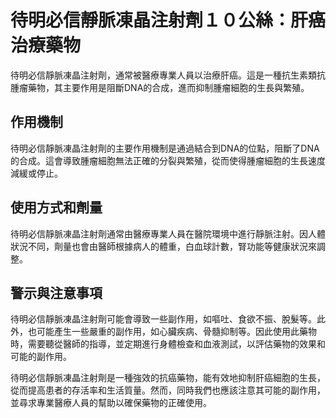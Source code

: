 # 待明必信靜脈凍晶注射劑１０公絲：肝癌治療藥物

待明必信靜脈凍晶注射劑，通常被醫療專業人員以治療肝癌。這是一種抗生素類抗腫瘤藥物，其主要作用是阻斷DNA的合成，進而抑制腫瘤細胞的生長與繁殖。

## 作用機制

待明必信靜脈凍晶注射劑的主要作用機制是通過結合到DNA的位點，阻斷了DNA的合成。這會導致腫瘤細胞無法正確的分裂與繁殖，從而使得腫瘤細胞的生長速度減緩或停止。

## 使用方式和劑量

待明必信靜脈凍晶注射劑通常由醫療專業人員在醫院環境中進行靜脈注射。因人體狀況不同，劑量也會由醫師根據病人的體重，白血球計數，腎功能等健康狀況來調整。

## 警示與注意事項

待明必信靜脈凍晶注射劑可能會導致一些副作用，如嘔吐、食欲不振、脫髮等。此外，也可能產生一些嚴重的副作用，如心臟疾病、骨髓抑制等。因此使用此藥物時，需要聽從醫師的指導，並定期進行身體檢查和血液測試，以評估藥物的效果和可能的副作用。

待明必信靜脈凍晶注射劑是一種強效的抗癌藥物，能有效地抑制肝癌細胞的生長，從而提高患者的存活率和生活質量。然而，同時我們也應該注意其可能的副作用，並尋求專業醫療人員的幫助以確保藥物的正確使用。